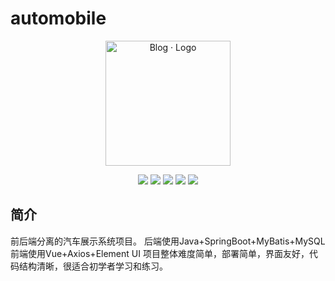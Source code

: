 # automobile

<p align="center">
	<a href="https://github.com/xiwuqi" target="_blank">
		<img src="https://cdn.jsdelivr.net/gh/rawchen/JsDelivr/static/blog/favicon-gif.gif" alt="Blog · Logo" style="width: 200px; height: 200px">
	</a>
</p>
<p align="center">
	<img src="https://img.shields.io/badge/JDK-1.8+-orange">
	<img src="https://img.shields.io/badge/SpringBoot-2.7.6.RELEASE-brightgreen">
	<img src="https://img.shields.io/badge/MyBatis-2.0.0-red">
	<img src="https://img.shields.io/badge/Vue-2.6.11-brightgreen">
	<img src="https://hits.seeyoufarm.com/api/count/incr/badge.svg?url=https://hits.seeyoufarm.com/api/count/incr/badge.svg?url=https%3A%2F%2Fgithub.com%2Fxiwuqi%2Fautomobile&count_bg=%2379C83D&title_bg=%23555555&icon=&icon_color=%23E7E7E7&title=hits&edge_flat=false">
</p>

## 简介

前后端分离的汽车展示系统项目。 后端使用Java+SpringBoot+MyBatis+MySQL 前端使用Vue+Axios+Element UI 项目整体难度简单，部署简单，界面友好，代码结构清晰，很适合初学者学习和练习。




